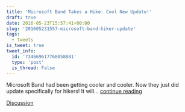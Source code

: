 ```yaml
---
title: 'Microsoft Band Takes a Hike: Cool New Update!'
draft: true
date: 2016-05-23T15:57:41+00:00
slug: '201605231557-microsoft-band-hiker-update'
tags:
  - tweets
is_tweet: true
tweet_info:
  id: '734669617768058881'
  type: 'post'
  is_thread: False
---
```




Microsoft Band had been getting cooler and cooler. Now they just did update specifically for hikers!  It will... [continue reading](urls[0])

[Discussion](https://x.com/sytelus/status/734669617768058881)
